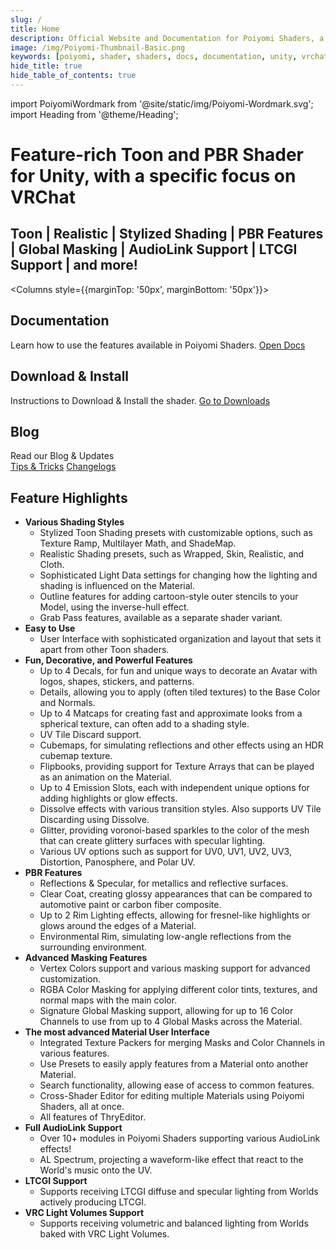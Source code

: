 ```yaml
---
slug: /
title: Home
description: Official Website and Documentation for Poiyomi Shaders, a free, feature-rich Toon and PBR shader for Unity with a specific focus on VRChat.
image: /img/Poiyomi-Thumbnail-Basic.png
keywords: [poiyomi, shader, shaders, docs, documentation, unity, vrchat, vrc, pbr, toon, realistic, stylized, shading]
hide_title: true
hide_table_of_contents: true
---
```

import PoiyomiWordmark from '@site/static/img/Poiyomi-Wordmark.svg';
import Heading from '@theme/Heading';

<!-- ![Poiyomi Shaders Wordmark](/img/Poiyomi-Toon-Wordmark_NoBG.png) -->

<div style={{textAlign: 'center', marginTop: '20px', marginBottom: '20px', marginLeft: '70px', marginRight: '70px'}}>
<PoiyomiWordmark />
</div>

<h1 style={{textAlign: 'center', fontSize: '25px', margin: '2px', fontWeight: 'bold'}}>
Feature-rich Toon and PBR Shader for Unity, with a specific focus on VRChat
</h1>

<h2 style={{textAlign: 'center', fontSize: '15px', margin: '10px', fontWeight: 'normal'}}>
Toon |
Realistic |
Stylized Shading |
PBR Features |
Global Masking |
AudioLink Support |
LTCGI Support |
and more!
</h2>

<Columns style={{marginTop: '50px', marginBottom: '50px'}}> 
  <Column className='text--center'>
    <Card>
      <CardHeader>
        <h2>Documentation</h2>
      </CardHeader>
      <CardImage cardImageUrl='/img/custom-icons/Icon_Books.png'/>
      <CardBody>
        Learn how to use the features available in Poiyomi Shaders.
      </CardBody>
      <CardFooter>
        <a class="button button--block button--primary" href="/intro">Open Docs</a>
      </CardFooter>
    </Card>
  </Column>
  <Column className='text--center'>
    <Card>
      <CardHeader>
        <h2>Download & Install</h2>
      </CardHeader>
      <CardImage cardImageUrl='/img/custom-icons/Icon_Download.png'/>
      <CardBody>
        Instructions to Download & Install the shader.
      </CardBody>
      <CardFooter>
        <a class="button button--block button--secondary" href="/download">Go to Downloads</a>
      </CardFooter>
    </Card>
  </Column>
  <Column className='text--center'>
    <Card>
      <CardHeader>
        <h2>Blog</h2>
      </CardHeader>
      <CardImage cardImageUrl='/img/custom-icons/Icon_News.png'/>
      <CardBody>
        Read our Blog & Updates
      </CardBody>
      <CardFooter>
        <div className='button-group button-group--block'>
          <a class="button button--block button--secondary" href="/blog">Tips & Tricks</a>
          <a class="button button--block button--secondary" href="/changelog">Changelogs</a>
        </div>
      </CardFooter>
    </Card>
  </Column>
</Columns>

## Feature Highlights
- **Various Shading Styles**
  - Stylized Toon Shading presets with customizable options, such as Texture Ramp, Multilayer Math, and ShadeMap.
  - Realistic Shading presets, such as Wrapped, Skin, Realistic, and Cloth.
  - Sophisticated Light Data settings for changing how the lighting and shading is influenced on the Material.
  - Outline features for adding cartoon-style outer stencils to your Model, using the inverse-hull effect.
  - Grab Pass features, available as a separate shader variant.
- **Easy to Use**
  - User Interface with sophisticated organization and layout that sets it apart from other Toon shaders.
- **Fun, Decorative, and Powerful Features**
  - Up to 4 Decals, for fun and unique ways to decorate an Avatar with logos, shapes, stickers, and patterns.
  - Details, allowing you to apply (often tiled textures) to the Base Color and Normals.
  - Up to 4 Matcaps for creating fast and approximate looks from a spherical texture, can often add to a shading style.
  - UV Tile Discard support.
  - Cubemaps, for simulating reflections and other effects using an HDR cubemap texture.
  - Flipbooks, providing support for Texture Arrays that can be played as an animation on the Material.
  - Up to 4 Emission Slots, each with independent unique options for adding highlights or glow effects.
  - Dissolve effects with various transition styles. Also supports UV Tile Discarding using Dissolve.
  - Glitter, providing voronoi-based sparkles to the color of the mesh that can create glittery surfaces with specular lighting.
  - Various UV options such as support for UV0, UV1, UV2, UV3, Distortion, Panosphere, and Polar UV.
- **PBR Features**
  - Reflections & Specular, for metallics and reflective surfaces.
  - Clear Coat, creating glossy appearances that can be compared to automotive paint or carbon fiber composite.
  - Up to 2 Rim Lighting effects, allowing for fresnel-like highlights or glows around the edges of a Material.
  - Environmental Rim, simulating low-angle reflections from the surrounding environment.
- **Advanced Masking Features**
  - Vertex Colors support and various masking support for advanced customization.
  - RGBA Color Masking for applying different color tints, textures, and normal maps with the main color.
  - Signature Global Masking support, allowing for up to 16 Color Channels to use from up to 4 Global Masks across the Material.
- **The most advanced Material User Interface**
  - Integrated Texture Packers for merging Masks and Color Channels in various features.
  - Use Presets to easily apply features from a Material onto another Material.
  - Search functionality, allowing ease of access to common features.
  - Cross-Shader Editor for editing multiple Materials using Poiyomi Shaders, all at once.
  - All features of ThryEditor.
- **Full AudioLink Support**
  - Over 10+ modules in Poiyomi Shaders supporting various AudioLink effects!
  - AL Spectrum, projecting a waveform-like effect that react to the World's music onto the UV.
- **LTCGI Support**
  - Supports receiving LTCGI diffuse and specular lighting from Worlds actively producing LTCGI.
- **VRC Light Volumes Support**
  - Supports receiving volumetric and balanced lighting from Worlds baked with VRC Light Volumes.

